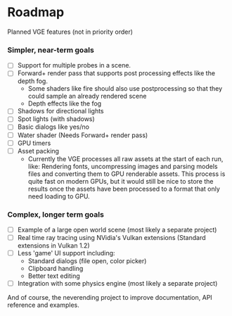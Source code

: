 # Roadmap

Planned VGE features (not in priority order)

### Simpler, near-term goals
- [ ] Support for multiple probes in a scene.
- [ ] Forward+ render pass that supports post processing effects like the depth fog. 
   - Some shaders like fire should also use postprocessing so that they could sample an already rendered scene
   - Depth effects like the fog  
- [ ] Shadows for directional lights
- [ ] Spot lights (with shadows)
- [ ] Basic dialogs like yes/no
- [ ] Water shader (Needs Forward+ render pass)
- [ ] GPU timers 
- [ ] Asset packing
   - Currently the VGE processes all raw assets at the start of each run, like: Rendering fonts, uncompressing images and parsing models files and converting them to GPU renderable assets.
   This process is quite fast on modern GPUs, but it would still be nice to store the results once the assets have been processed
   to a format that only need loading to GPU.


### Complex, longer term goals
- [ ] Example of a large open world scene (most likely a separate project)
- [ ] Real time ray tracing using NVidia's Vulkan extensions (Standard extensions in Vulkan 1.2)
- [ ] Less 'game' UI support including:
  - Standard dialogs (file open, color picker)
  - Clipboard handling
  - Better text editing
- [ ] Integration with some physics engine (most likely a separate project)

And of course, the neverending project to improve documentation, API reference and examples.
